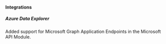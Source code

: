
#### Integrations

##### Azure Data Explorer

Added support for Microsoft Graph Application Endpoints in the Microsoft API Module.